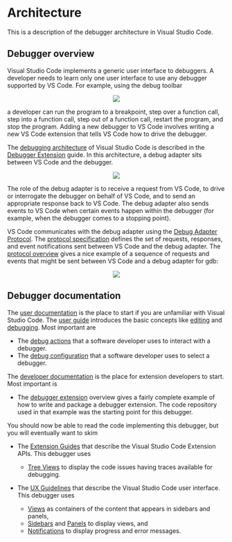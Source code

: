# Architecture

This is a description of the debugger architecture in Visual Studio Code.

## Debugger overview

Visual Studio Code implements a generic user interface to debuggers.
A developer needs to learn only one user interface to use any debugger
supported by VS Code.
For example, using the debug toolbar

<center>
<img src="https://code.visualstudio.com/assets/docs/editor/debugging/toolbar.png">
</center>

a developer can run the program to a breakpoint, step over a function call, step into a function call,
step out of a function call, restart the program, and stop the program.
Adding a new debugger to VS Code involves writing a new VS Code extension that tells VS Code how to
drive the debugger.

The
[debugging architecture](https://code.visualstudio.com/api/extension-guides/debugger-extension#debugging-architecture-of-vs-code)
of Visual Studio Code is described in the
[Debugger Extension](https://code.visualstudio.com/api/extension-guides/debugger-extension)
guide.
In this architecture, a debug adapter sits between VS Code and the debugger.

<center>
<img src="https://code.visualstudio.com/assets/api/extension-guides/debugger-extension/debug-arch1.png">
</center>

The role of the debug adapter is to receive a request from VS Code,
to drive or interrogate the debugger on behalf of VS Code,
and to send an appropriate response back to VS Code.
The debug adapter also sends events to VS Code when certain events happen
within the debugger (for example, when the debugger comes to a stopping point).


VS Code communicates with the debug adapter using the
[Debug Adapter Protocol](https://microsoft.github.io/debug-adapter-protocol).
The [protocol specification](https://microsoft.github.io/debug-adapter-protocol/specification)
defines the set of requests, responses, and event notifications sent between VS Code and the
debug adapter.
The [protocol overview](https://microsoft.github.io/debug-adapter-protocol/overview) gives a nice example
of a sequence of requests and events that might be sent between VS Code and a debug adapter
for gdb:
<center>
<img src="https://microsoft.github.io/debug-adapter-protocol/img/init-launch.png">
</center>

## Debugger documentation

The [user documentation](https://code.visualstudio.com/docs)
is the place to start if you are unfamiliar with Visual Studio Code.  The
[user guide](https://code.visualstudio.com/docs/editor/codebasics)
introduces the basic concepts like
[editing](https://code.visualstudio.com/docs/editor/codebasics)
and
[debugging](https://code.visualstudio.com/docs/editor/debugging).
Most important are
* The
  [debug actions](https://code.visualstudio.com/docs/editor/debugging#_debug-actions)
  that a software developer uses to interact with a debugger.
* The [debug configuration](https://code.visualstudio.com/docs/editor/debugging#_launch-configurations)
  that a software developer uses to select a debugger.


The [developer documentation](https://code.visualstudio.com/api) is the place
for extension developers to start.
Most important is
* The
  [debugger extension](https://code.visualstudio.com/api/extension-guides/debugger-extension)
  overview gives a fairly complete example of how to write and package a debugger
  extension.
  The code repository used in that example was the starting point for this debugger.


You should now be able to read the code implementing this debugger,
but you will eventually want to skim
* The
  [Extension Guides](https://code.visualstudio.com/api/extension-guides/overview)
  that describe the Visual Studio Code Extension APIs.
  This debugger uses
  * [Tree Views](https://code.visualstudio.com/api/extension-guides/tree-view)
    to display the code issues having traces available for debugging.
* The [UX Guidelines](https://code.visualstudio.com/api/ux-guidelines/overview)
  that describe the Visual Studio Code user interface.  This debugger uses

  * [Views](https://code.visualstudio.com/api/ux-guidelines/views)
    as containers of the content that appears in sidebars and panels,
  * [Sidebars](https://code.visualstudio.com/api/ux-guidelines/sidebars)
    and
    [Panels](https://code.visualstudio.com/api/ux-guidelines/panel)
    to display views, and
  * [Notifications](https://code.visualstudio.com/api/ux-guidelines/notifications)
    to display progress and error messages.
